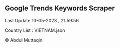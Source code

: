 

## Google Trends Keywords Scraper 
 
Last Update 10-05-2023 , 21:59:56

Country List :
VIETNAM.json



© Abdul Muttaqin 
